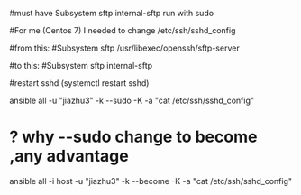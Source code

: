 #must have  Subsystem sftp internal-sftp  run with sudo 


#For me (Centos 7) I needed to change /etc/ssh/sshd_config

#from this:
#Subsystem sftp /usr/libexec/openssh/sftp-server

#to this:
#Subsystem sftp internal-sftp

#restart sshd (systemctl restart sshd)


 
ansible all -u "jiazhu3" -k --sudo -K       -a "cat /etc/ssh/sshd_config"


# ? why --sudo change to become ,any advantage 
ansible all -i host -u "jiazhu3" -k --become -K -a "cat /etc/ssh/sshd_config"
